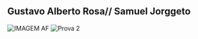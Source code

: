 ## Gustavo Alberto Rosa// Samuel Jorggeto

![IMAGEM AF](https://github.com/CplGustavo/AF/assets/144744164/1fba5b70-7752-47c8-8c4d-b0fe30e34753)
![Prova 2](https://github.com/CplGustavo/AF/assets/144744164/67628782-599a-4263-92a5-a3d4992d2877)
